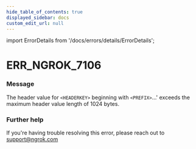 ```yaml
---
hide_table_of_contents: true
displayed_sidebar: docs
custom_edit_url: null
---
```


import ErrorDetails from '/docs/errors/details/ErrorDetails';

# ERR_NGROK_7106

### Message
The header value for `<HEADERKEY>` beginning with `<PREFIX>`...' exceeds the maximum header value length of 1024 bytes.

### Further help
If you're having trouble resolving this error, please reach out to [support@ngrok.com](mailto:support@ngrok.com?subject=Help%20with%20ERR_NGROK_7106)

<ErrorDetails error='err_ngrok_7106' />
